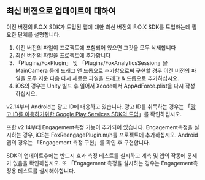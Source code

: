 ## 최신 버전으로 업데이트에 대하여

이전 버전의 F.O.X SDK가 도입된 앱에 대한 최신 버전의 F.O.X SDK를 도입하는데 필요한 단계를 설명합니다.

1. 이전 버전의 파일이 프로젝트에 포함되어 있으면 그것을 모두 삭제합니다
2. 최신 버전의 파일을 프로젝트에 추가합니다
3. 「Plugins/FoxPlugin」 및 「Plugins/FoxAnalyticsSession」을 MainCamera 등에 드래그 앤 드롭으로 추가함으로써 구현할 경우 이전 버전의 파일을 모두 지운 다음 다시 새로운 파일을 드래그 & 드롭으로 추가하십시오.
4. iOS의 경우는 Unity 빌드 후 일어서 Xcode에서 AppAdForce.plist을 다시 작성하십시오.


v2.14부터 Android는 광고 ID에 대응하고 있습니다.
광고 ID를 취득하는 경우는 「[광고 ID를 이용하기위한 Google Play Services SDK의 도입](../../google_play_services/ja/README.md)」를 확인하십시오.

또한 v2.14부터 Engagement측정 기능이 추가되어 있습니다.
Engagement측정을 실시하는 경우, iOS는 FoxReengagePlugin.m/h를 프로젝트에 추가하십시오. Android 앱의 경우는 「Engagement 측정 구현」를 확인 후 구현합니다.

SDK의 업데이트후에는 반드시 효과 측정 테스트를 실시하고 계측 및 앱의 작동에 문제가 없음을 확인하십시오.
또 「Engagement 측정을 실시하는 경우는 Engagement측정용 테스트를 실시해야합니다.